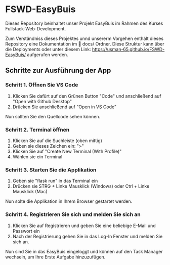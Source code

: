 # FSWD-EasyBuis
Dieses Repository beinhaltet unser Projekt EasyBuis im Rahmen des Kurses Fullstack-Web-Development. 

Zum Verständniss dieses Projektes unnd unsererm Vorgehen enthält dieses Repository eine Dokumentation im 📁 docs/ Ordner.
Diese Struktur kann über die Deployments oder unter diesem Link: https://usman-65.github.io/FSWD-EasyBuis/ aufgerufen werden.

## Schritte zur Ausführung der App

### Schritt 1. Öffnen Sie VS Code

1. Klicken Sie dafürt auf den Grünen Button "Code" und anschließend auf "Open with Github Desktop"
2. Drücken Sie anschließend auf "Open in VS Code"

Nun sollten Sie den Quellcode sehen können.

### Schritt 2. Terminal öffnen 

1. Klicken Sie auf die Suchleiste (oben mittig)
2. Geben sie dieses Zeichen ein: ">"
3. Klicken Sie auf "Create New Terminal (With Profile)"
4. Wählen sie ein Terminal

### Schritt 3. Starten Sie die Applikation

1. Geben sie "flask run" in das Terminal ein
2. Drücken sie STRG + Linke Mausklick (Windows) oder Ctrl + Linke Mausklick (Mac)

Nun solte die Applikation in Ihrem Browser gestartet werden.

### Schritt 4. Registrieren Sie sich und melden Sie sich an 

1. Klicken Sie auf Registrieren und geben Sie eine beliebige E-Mail und Passwort ein
2. Nach der Registrierung gehen Sie in das Log-In Fenster und melden Sie sich an.

Nun sind Sie in das EasyBuis eingeloggt und können auf den Task Manager wechseln, um Ihre Erste Aufgabe hinzuzufügen.
